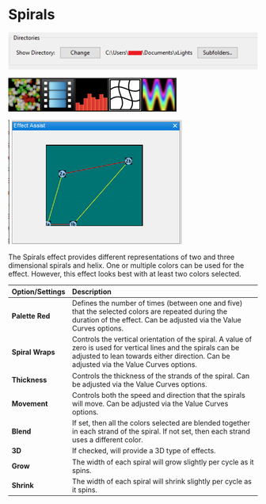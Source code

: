 # Spirals

![Icon](../../.gitbook/assets/image%20%28654%29.png)

![Sequencer Grid](../../.gitbook/assets/image%20%28598%29.png)

![](../../.gitbook/assets/image%20%28690%29.png)

The Spirals effect provides  different representations of two and three dimensional spirals and helix.  One or multiple colors can be used for the effect. However, this effect looks best with at least two colors selected.

| Option/Settings | Description |
| :--- | :--- |
| **Palette Red** | Defines the number of times \(between one and five\) that the selected colors are repeated during the duration of the effect.  Can be adjusted via the Value Curves options. |
| **Spiral Wraps** | Controls the vertical orientation of the spiral. A value of zero is used for vertical lines and the spirals can be adjusted to lean towards either direction.  Can be adjusted via the Value Curves options. |
| **Thickness** | Controls the thickness of the strands of the spiral.  Can be adjusted via the Value Curves options. |
| **Movement** | Controls both the speed and direction that the spirals will move.  Can be adjusted via the Value Curves options. |
| **Blend** | If set, then all the colors selected are blended together in each strand of the spiral. If not set, then each strand uses a different color. |
| **3D** | If checked, will provide a 3D type of effects. |
| **Grow** | The width of each spiral will grow slightly per cycle as it spins. |
| **Shrink** | The width of each spiral will shrink slightly per cycle as it spins. |

